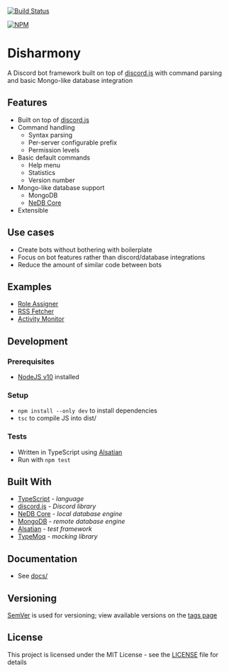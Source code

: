 [![Build Status](https://badge.buildkite.com/9f0abc42bfe58917d8f746d05d2bfe27d650d3efbfa0dbb680.svg)](https://buildkite.com/benji7425-discord/disharmony)

[![NPM](https://nodei.co/npm/disharmony.png?compact=true)](https://nodei.co/npm/disharmony/)

# Disharmony
A Discord bot framework built on top of [discord.js](https://github.com/discordjs/discord.js) with command parsing and basic Mongo-like database integration

## Features
- Built on top of [discord.js](https://github.com/discordjs/discord.js)
- Command handling
    - Syntax parsing
    - Per-server configurable prefix
    - Permission levels
- Basic default commands
    - Help menu
    - Statistics
    - Version number
- Mongo-like database support
    - MongoDB
    - [NeDB Core](https://github.com/nedbhq/nedb-core)
- Extensible

## Use cases
- Create bots without bothering with boilerplate
- Focus on bot features rather than discord/database integrations
- Reduce the amount of similar code between bots

## Examples
- [Role Assigner](https://github.com/benji7425/discord-role-assigner)
- [RSS Fetcher](https://github.com/benji7425/discord-rss-fetcher)
- [Activity Monitor](https://github.com/benji7425/discord-activity-monitor/)

## Development
### Prerequisites
- [NodeJS v10](https://nodejs.org/en/) installed

### Setup
- `npm install --only dev` to install dependencies
- `tsc` to compile JS into dist/

### Tests
- Written in TypeScript using [Alsatian](https://github.com/alsatian-test/alsatian)
- Run with `npm test`

## Built With
- [TypeScript](https://www.typescriptlang.org/) - *language*
- [discord.js](https://github.com/discordjs/discord.js) - *Discord library*
- [NeDB Core](https://github.com/nedbhq/nedb-core) - *local database engine*
- [MongoDB](https://github.com/mongodb/node-mongodb-native) - *remote database engine*
- [Alsatian](https://github.com/alsatian-test/alsatian) - *test framework*
- [TypeMoq](https://github.com/florinn/typemoq) - *mocking library*

## Documentation
- See [docs/](./docs)

## Versioning
[SemVer](http://semver.org/) is used for versioning; view available versions on the [tags page](https://github.com/your/project/tags)

## License
This project is licensed under the MIT License - see the [LICENSE](./LICENSE) file for details
